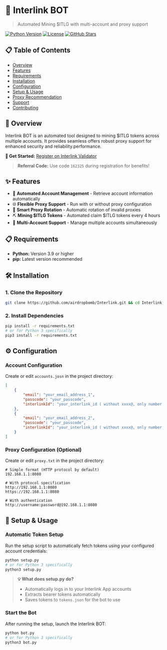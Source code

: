 # 🌅 Interlink BOT

> Automated Mining $ITLG with multi-account and proxy support

[![Python Version](https://img.shields.io/badge/python-3.9+-blue.svg)](https://www.python.org/downloads/)
[![License](https://img.shields.io/badge/license-MIT-green.svg)](LICENSE)
[![GitHub Stars](https://img.shields.io/github/stars/vonssy/Interlink-BOT.svg)](https://github.com/vonssy/Interlink-BOT/stargazers)

## 📋 Table of Contents

- [Overview](#overview)
- [Features](#features)
- [Requirements](#requirements)
- [Installation](#installation)
- [Configuration](#configuration)
- [Setup & Usage](#setup--usage)
- [Proxy Recommendation](#proxy-recommendation)
- [Support](#support)
- [Contributing](#contributing)

## 🎯 Overview

Interlink BOT is an automated tool designed to mining $ITLG tokens across multiple accounts. It provides seamless offers robust proxy support for enhanced security and reliability.performance.

**🔗 Get Started:** [Register on Interlink Validator](https://interlinklabs.ai/referral?refCode=162325)

> **Referral Code:** Use code `162325` during registration for benefits!

## ✨ Features

- 🔄 **Automated Account Management** - Retrieve account information automatically
- 🌐 **Flexible Proxy Support** - Run with or without proxy configuration
- 🔀 **Smart Proxy Rotation** - Automatic rotation of invalid proxies
- ⛏️ **Mining $ITLG Tokens** - Automated claim $ITLG tokens every 4 hours
- 👥 **Multi-Account Support** - Manage multiple accounts simultaneously

## 📋 Requirements

- **Python:** Version 3.9 or higher
- **pip:** Latest version recommended

## 🛠 Installation

### 1. Clone the Repository

```bash
git clone https://github.com/airdropbomb/Interlink.git && cd Interlink
```

### 2. Install Dependencies

```bash
pip install -r requirements.txt
# or for Python 3 specifically
pip3 install -r requirements.txt
```

## ⚙️ Configuration

### Account Configuration

Create or edit `accounts.josn` in the project directory:

```json
[
    {
        "email": "your_email_address_1",
        "passcode": "your_passcode",
        "interlinkId": "your_interlink_id ( without xxxx@, only number )"
    },
    {
        "email": "your_email_address_2",
        "passcode": "your_passcode",
        "interlinkId": "your_interlink_id ( without xxxx@, only number )"
    }
]
```

### Proxy Configuration (Optional)

Create or edit `proxy.txt` in the project directory:

```
# Simple format (HTTP protocol by default)
192.168.1.1:8080

# With protocol specification
http://192.168.1.1:8080
https://192.168.1.1:8080

# With authentication
http://username:password@192.168.1.1:8080
```

## 🚀 Setup & Usage

### Automatic Token Setup

Run the setup script to automatically fetch tokens using your configured account credentials:

```bash
python setup.py
# or for Python 3 specifically
python3 setup.py
```

> **💡 What does setup.py do?**
> - Automatically logs in to your Interlink App accounts
> - Extracts bearer tokens automatically
> - Saves tokens to `tokens.json` for the bot to use

### Start the Bot

After running the setup, launch the Interlink BOT:

```bash
python bot.py
# or for Python 3 specifically
python3 bot.py
```
